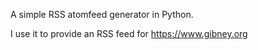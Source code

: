 A simple RSS atomfeed generator in Python.

I use it to provide an RSS feed for https://www.gibney.org
